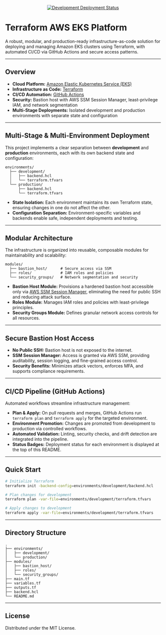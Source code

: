 <!-- Badges -->
<p align="center">
  <a href="https://github.com/SleepyDeb/terraform-eks/actions/workflows/terraform.yml">
    <img src="https://img.shields.io/badge/Development--Deployment-Success-brightgreen?style=for-the-badge&logo=github-actions&label=Development%20Status" alt="Development Deployment Status">
  </a>
</p>

# Terraform AWS EKS Platform

A robust, modular, and production-ready infrastructure-as-code solution for deploying and managing Amazon EKS clusters using Terraform, with automated CI/CD via GitHub Actions and secure access patterns.

---

## Overview

- **Cloud Platform:** [Amazon Elastic Kubernetes Service (EKS)](https://aws.amazon.com/eks/)
- **Infrastructure as Code:** [Terraform](https://www.terraform.io/)
- **CI/CD Automation:** [GitHub Actions](https://github.com/features/actions)
- **Security:** Bastion host with AWS SSM Session Manager, least-privilege IAM, and network segmentation
- **Multi-Stage Deployments:** Isolated development and production environments with separate state and configuration

---

## Multi-Stage & Multi-Environment Deployment

This project implements a clear separation between **development** and **production** environments, each with its own backend state and configuration:

```
environments/
  ├── development/
  │   ├── backend.hcl
  │   └── terraform.tfvars
  └── production/
      ├── backend.hcl
      └── terraform.tfvars
```

- **State Isolation:** Each environment maintains its own Terraform state, ensuring changes in one do not affect the other.
- **Configuration Separation:** Environment-specific variables and backends enable safe, independent deployments and testing.

---

## Modular Architecture

The infrastructure is organized into reusable, composable modules for maintainability and scalability:

```
modules/
  ├── bastion_host/      # Secure access via SSM
  ├── roles/             # IAM roles and policies
  └── security_groups/   # Network segmentation and security
```

- **Bastion Host Module:** Provisions a hardened bastion host accessible only via [AWS SSM Session Manager](https://docs.aws.amazon.com/systems-manager/latest/userguide/session-manager.html), eliminating the need for public SSH and reducing attack surface.
- **Roles Module:** Manages IAM roles and policies with least-privilege principles.
- **Security Groups Module:** Defines granular network access controls for all resources.

---

## Secure Bastion Host Access

- **No Public SSH:** Bastion host is not exposed to the internet.
- **SSM Session Manager:** Access is granted via AWS SSM, providing auditability, session logging, and fine-grained access control.
- **Security Benefits:** Minimizes attack vectors, enforces MFA, and supports compliance requirements.

---

## CI/CD Pipeline (GitHub Actions)

Automated workflows streamline infrastructure management:

- **Plan & Apply:** On pull requests and merges, GitHub Actions run `terraform plan` and `terraform apply` for the targeted environment.
- **Environment Promotion:** Changes are promoted from development to production via controlled workflows.
- **Automated Validation:** Linting, security checks, and drift detection are integrated into the pipeline.
- **Status Badges:** Deployment status for each environment is displayed at the top of this README.

---

## Quick Start

```bash
# Initialize Terraform
terraform init -backend-config=environments/development/backend.hcl

# Plan changes for development
terraform plan -var-file=environments/development/terraform.tfvars

# Apply changes to development
terraform apply -var-file=environments/development/terraform.tfvars
```

---

## Directory Structure

```
.
├── environments/
│   ├── development/
│   └── production/
├── modules/
│   ├── bastion_host/
│   ├── roles/
│   └── security_groups/
├── main.tf
├── variables.tf
├── outputs.tf
├── backend.hcl
└── README.md
```

---

## License

Distributed under the MIT License.